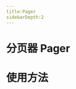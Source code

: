 ```yaml
---
title:Pager
sidebarDepth:2
---
```

# 分页器 Pager

# 使用方法

<ClientOnly><pagerDemos></pagerDemos></ClientOnly>
